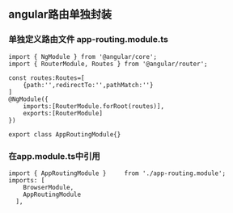 ## angular路由单独封装

### 单独定义路由文件 app-routing.module.ts
	import { NgModule } from '@angular/core';
	import { RouterModule, Routes } from '@angular/router';
	
	const routes:Routes=[
	    {path:'',redirectTo:'',pathMatch:''}
	]
	@NgModule({
	    imports:[RouterModule.forRoot(routes)],
	    exports:[RouterModule]
	})
	
	export class AppRoutingModule{}

### 在app.module.ts中引用

	import { AppRoutingModule }     from './app-routing.module';
	imports: [
	    BrowserModule,
	    AppRoutingModule
	  ],